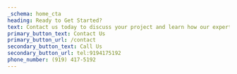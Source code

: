 ```yaml
---
_schema: home_cta
heading: Ready to Get Started?
text: Contact us today to discuss your project and learn how our expertise can help secure the funding you need.
primary_button_text: Contact Us
primary_button_url: /contact
secondary_button_text: Call Us
secondary_button_url: tel:9194175192
phone_number: (919) 417-5192
---
```

